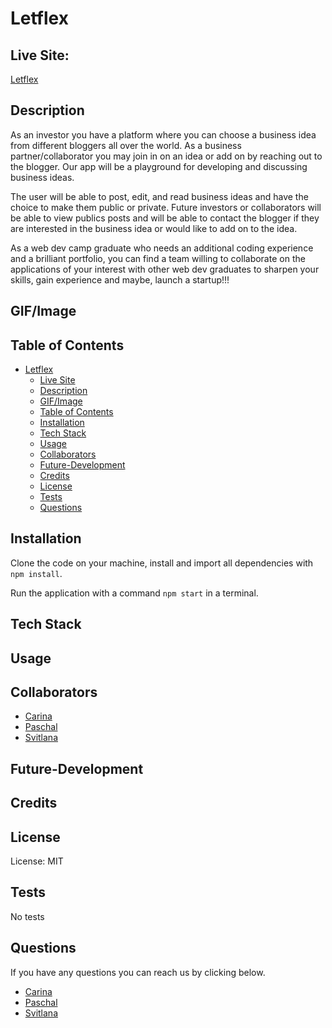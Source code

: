 # Letflex

## Live Site:

[Letflex](www.netflix.com)


## Description

As an investor you have a platform where you can choose a business idea from different bloggers all over the world. As a business partner/collaborator you may join in on an idea or add on by reaching out to the blogger. Our app will be a playground for developing and discussing business ideas.

The user will be able to post, edit, and read business ideas and have the choice to make them public or private. Future investors or collaborators will be able to view publics posts and will be able to contact the blogger if they are interested in the business idea or would like to add on to the idea.

As a web dev camp graduate who needs an additional coding experience and a brilliant portfolio, you can find a team willing to collaborate on the applications of your interest with other web dev graduates to sharpen your skills, gain experience and maybe, launch a startup!!!

## GIF/Image

<!-- ![site image](./public/assets/img/introimg.JPG)
![site image](./public/assets/img/dashboardimg.JPG)
![site image](./public/assets/img/addimg.JPG)
![site image](./public/assets/img/publicimg.JPG) -->

## Table of Contents

- [Letflex](#letflex)
  - [Live Site](#live-site)
  - [Description](#description)
  - [GIF/Image](#gifimage)
  - [Table of Contents](#table-of-contents)
  - [Installation](#installation)
  - [Tech Stack](#tech-stack)
  - [Usage](#usage)
  - [Collaborators](#collaborators)
  - [Future-Development](#future-development)
  - [Credits](#credits)
  - [License](#license)
  - [Tests](#tests)
  - [Questions](#questions)

## Installation

Clone the code on your machine, install and import all dependencies with `npm install`.

Run the application with a command `npm start` in a terminal.

## Tech Stack

<!-- Front-end framework [Materialzie](https://materializecss.com/) modern responsive front-end framework based on Material Design to quickly design and customize responsive sites.

CKEditor - smart editor [CKEditor](https://ckeditor.com/) is targeted at end users and offers great features to enhance overall editing experience. The editor allows to insert images, tables, spreadsheets, mathematical formulas, media embeds (insert videos, tweets, Instagram posts and more), widgets, code snippets, and offers a veriety of options for styling and formatting documents.

Passport strategy [passport-google-oauth20](http://www.passportjs.org/packages/passport-google-oauth20/) for authenticating with Google using the OAuth 2.0 API. This module lets you authenticate using Google in your Node.js applications. By plugging into Passport, Google authentication can be easily and unobtrusively integrated into any application or framework that supports Connect-style middleware, including Express.

Sequelize is a promise-based Node.js ORM [Sequelize](https://www.npmjs.com/package/sequelize). It provides easy access to MySQL, MariaDB, SQLite or PostgreSQL databases by mapping database entries to objects and vice versa. It has very powerful migrations mechanism that can transform existing database schema into a new version. It also provides database synchronization mechanisms that can create database structure by specifying the model structure.

MySQL2 NPM package [MySQL2](https://www.npmjs.com/package/mysql2) to connect to MySQL database and perform queries.

Express web framework for node [Express](https://www.npmjs.com/package/express) to provide tooling for HTTP servers, making it a great solution for single page applications, web sites, hybrids, or public HTTP APIs.

Handlebars.js extension [Handlebars](https://www.npmjs.com/package/handlebars) templating language that keeps the view and the code separated.

Extension for VS code [Prettier - Code formatter](https://marketplace.visualstudio.com/items?itemName=esbenp.prettier-vscode) to autoformat the code when saving. -->

## Usage



## Collaborators

- [Carina](https://github.com/Creyes17e)
- [Paschal](https://github.com/paschalihenacho)
- [Svitlana](https://github.com/szaster)

## Future-Development


## Credits



## License

License: MIT

## Tests

No tests

## Questions

If you have any questions you can reach us by clicking below.

- [Carina](https://github.com/Creyes17e)
- [Paschal](https://github.com/paschalihenacho)
- [Svitlana](https://github.com/szaster)

<!-- You also can file an [issue](https://github.com/szaster/IdeaEXPO/issues) if you find a bug. -->
